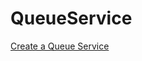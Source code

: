 # QueueService

[Create a Queue Service](https://docs.microsoft.com/en-us/dotnet/core/extensions/queue-service)


